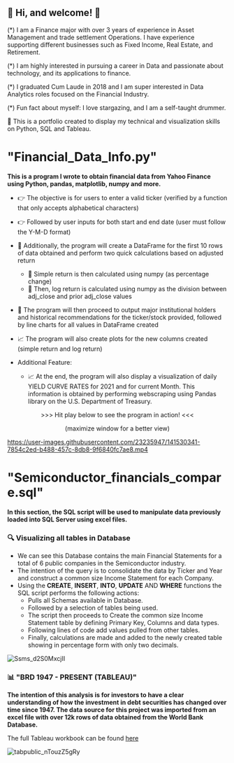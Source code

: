 ## 👋 Hi, and welcome! 👋  

(*) I am a Finance major with over 3 years of experience in Asset Management and trade settlement Operations. I have experience supporting different businesses such as Fixed Income, Real Estate, and Retirement. 

(*) I am highly interested in pursuing a career in Data and passionate about technology, and its applications to finance. 

(*) I graduated Cum Laude in 2018 and I am super interested in Data Analytics roles focused on the Financial Industry. 

(*) Fun fact about myself: I love stargazing, and I am a self-taught drummer.

:dart: This is a portfolio created to display my technical and visualization skills on Python, SQL and Tableau.

# "Financial_Data_Info.py" 

**This is a program I wrote to obtain financial data from Yahoo Finance using Python, pandas, matplotlib, numpy and more.**

- :point_right: The objective is for users to enter a valid ticker (verified by a function that only accepts alphabetical characters)
- :point_right: Followed by user inputs for both start and end date (user must follow the Y-M-D format)
- :green_book: Additionally, the program will create a DataFrame for the first 10 rows of data obtained and perform two quick calculations based on adjusted return
  - :dart: Simple return is then calculated using numpy (as percentage change)
  - :dart: Then, log return is calculated using numpy as the division between adj_close and prior adj_close values
- :page_facing_up: The program will then proceed to output major institutional holders and historical recommendations for the ticker/stock provided, followed by line charts for all values in DataFrame created
- :chart_with_upwards_trend: The program will also create plots for the new columns created (simple return and log return)

- Additional Feature:
  - :chart_with_upwards_trend: At the end, the program will also display a visualization of daily YIELD CURVE RATES for 2021 and for current Month. This information is obtained by performing webscraping using Pandas library on the U.S. Department of Treasury.

<p align="center">
  >>> Hit play below to see the program in action! <<<
</p>

<p align="center">
  (maximize window for a better view)
</p>

https://user-images.githubusercontent.com/23235947/141530341-7854c2ed-b488-457c-8db8-9f6840fc7ae8.mp4

# "Semiconductor_financials_compare.sql" 

**In this section, the SQL script will be used to manipulate data previously loaded into SQL Server using excel files.**

### 🔍 Visualizing all tables in Database

- We can see this Database contains the main Financial Statements for a total of 6 public companies in the Semiconductor industry.
- The intention of the query is to consolidate the data by Ticker and Year and construct a common size Income Statement for each Company.
- Using the **CREATE**, **INSERT**, **INTO**, **UPDATE** AND **WHERE** functions the SQL script performs the following actions:
    - Pulls all Schemas available in Database.
    - Followed by a selection of tables being used.
    - The script then proceeds to Create the common size Income Statement table by defining Primary Key, Columns and data types.
    - Following lines of code add values pulled from other tables.
    - Finally, calculations are made and added to the newly created table showing in percentage form with only two decimals.

![Ssms_d2S0MxcjII](https://user-images.githubusercontent.com/23235947/141656219-4d051758-4dbd-40c6-99db-8e7f689bbc00.png)

### 📊 "BRD 1947 - PRESENT (TABLEAU)" 

**The intention of this analysis is for investors to have a clear understanding of how the investment in debt securities has changed over time since 1947. The data source for this project was imported from an excel file with over 12k rows of data obtained from the World Bank Database.**

The full Tableau workbook can be found [here](https://public.tableau.com/views/World_Bank_Bonds/Cover?:language=en-US&:display_count=n&:origin=viz_share_link)

![tabpublic_nTouzZ5gRy](https://user-images.githubusercontent.com/23235947/141209034-3cf3cc84-bbf7-441d-95ae-7305f5f76a47.png)

